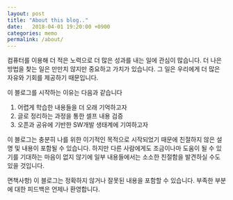 ```yaml
---
layout: post
title: "About this blog.."
date:   2018-04-01 19:20:00 +0900
categories: memo
permalink: /about/
---
```

컴퓨터를 이용해 더 적은 노력으로 더 많은 성과를 내는 일에 관심이 많습니다. 더 나은 방법을 찾는 일은 만만치 않지만 중요하고 가치가 있습니다. 그 일은 우리에게 더 많은 자유와 기회를 제공하기 때문입니다.

이 블로그를 시작하는 이유는 다음과 같습니다
1. 어렵게 학습한 내용들을 더 오래 기억하고자
1. 글로 정리하는 과정을 통한 셀프 내용 검증
1. 오픈과 공유에 기반한 SW개발 생태계에 기여하고자

이 블로그는 충분히 나를 위한 이기적인 목적으로 시작되었기 때문에 친절하지 않은 설명 및 내용이 포함될 수 있습니다. 하지만 다른 사람에게도 조금이나마 도움이 될 수 있기를 기대하는 마음이 없지 않기에 일부 내용들에서는 소소한 친절함을 발견하실 수도 있을 것입니다.

면책사항) 이 블로그는 정확하지 않거나 잘못된 내용을 포함할 수 있습니다. 부족한 부분에 대한 피드백은 언제나 환영합니다.
